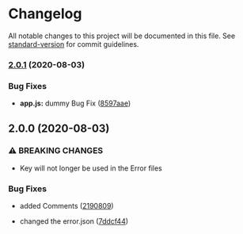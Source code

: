 # Changelog

All notable changes to this project will be documented in this file. See [standard-version](https://github.com/conventional-changelog/standard-version) for commit guidelines.

### [2.0.1](https://github.com/SuveshBaskar/louis-url-shortener/compare/v2.0.0...v2.0.1) (2020-08-03)


### Bug Fixes

* **app.js:** dummy Bug Fix ([8597aae](https://github.com/SuveshBaskar/louis-url-shortener/commit/8597aaec2cffef8cbb4a261cb84b9a755f207c96))

## 2.0.0 (2020-08-03)


### ⚠ BREAKING CHANGES

* Key will not longer be used in the Error files

### Bug Fixes

* added Comments ([2190809](https://github.com/SuveshBaskar/louis-url-shortener/commit/21908095119f1d0b3f7c6b184683a46b177d4976))


* changed the error.json ([7ddcf44](https://github.com/SuveshBaskar/louis-url-shortener/commit/7ddcf447849ee9bb8b98d19760aa40ea69278283))
